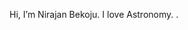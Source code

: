 Hi, I’m Nirajan Bekoju. I love Astronomy. 
.

<!---
NirajanBekoju/NirajanBekoju is a ✨ special ✨ repository because its `README.md` (this file) appears on your GitHub profile.
You can click the Preview link to take a look at your changes.
--->
